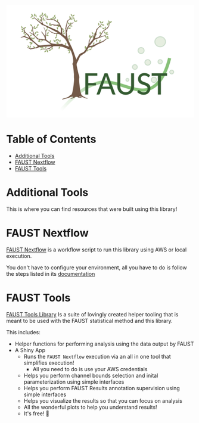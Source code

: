 ![faust_logo](images/logos/faust_logo.png)

# Table of Contents

<!-- START doctoc generated TOC please keep comment here to allow auto update -->
<!-- DON'T EDIT THIS SECTION, INSTEAD RE-RUN doctoc TO UPDATE -->

-   [Additional Tools](#additional-tools)
-   [FAUST Nextflow](#faust-nextflow)
-   [FAUST Tools](#faust-tools)

<!-- END doctoc generated TOC please keep comment here to allow auto update -->

# Additional Tools

This is where you can find resources that were built using this library!

# FAUST Nextflow

[FAUST Nextflow](https://github.com/FredHutch/FAUST_Nextflow) is a workflow script to run this library using AWS or local execution.

You don't have to configure your environment, all you have to do is follow the steps listed in its [documentation](https://github.com/FredHutch/FAUST_Nextflow)

# FAUST Tools

[FAUST Tools Library](https://github.com/FredHutch/FAUSTtools) Is a suite of lovingly created helper tooling that is meant to be used with the FAUST statistical method and this library.

This includes:

-   Helper functions for performing analysis using the data output by FAUST
-   A Shiny App
    -   Runs the `FAUST Nextflow` execution via an all in one tool that simplifies execution!
        -   All you need to do is use your AWS credentials
    -   Helps you perform channel bounds selection and inital parameterization using simple interfaces
    -   Helps you perform FAUST Results annotation supervision using simple interfaces
    -   Helps you visualize the results so that you can focus on analysis
    -   All the wonderful plots to help you understand results!
    -   It's free! 🤩
